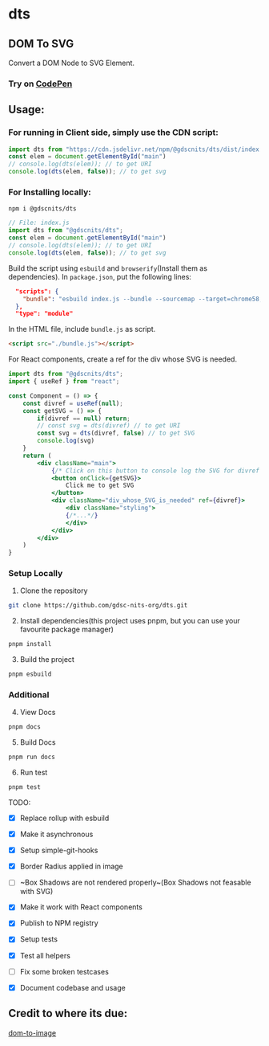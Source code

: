 # dts
## DOM To SVG

Convert a DOM Node to SVG Element.

### Try on [CodePen](https://codepen.io/jdeepd/pen/BaPXRev)

## Usage:

### For running in Client side, simply use the CDN script:
```js
import dts from "https://cdn.jsdelivr.net/npm/@gdscnits/dts/dist/index.min.js";
const elem = document.getElementById("main")
// console.log(dts(elem)); // to get URI
console.log(dts(elem, false)); // to get svg
```

### For Installing locally:

```console
npm i @gdscnits/dts
```

```js
// File: index.js
import dts from "@gdscnits/dts";
const elem = document.getElementById("main")
// console.log(dts(elem)); // to get URI
console.log(dts(elem, false)); // to get svg
```

Build the script using `esbuild` and `browserify`(Install them as dependencies). In `package.json`,
put the following lines:

```json
  "scripts": {
    "bundle": "esbuild index.js --bundle --sourcemap --target=chrome58,firefox57,safari11,edge16 --outfile=bundle.js"
  },
  "type": "module"
```

In the HTML file, include `bundle.js` as script.
```html
<script src="./bundle.js"></script>
```


For React components, create a ref for the div whose SVG is needed.
```jsx
import dts from "@gdscnits/dts";
import { useRef } from "react";

const Component = () => {
    const divref = useRef(null);
    const getSVG = () => {
        if(divref == null) return;
        // const svg = dts(divref) // to get URI
        const svg = dts(divref, false) // to get SVG
        console.log(svg)
    }
    return (
        <div className="main">
            {/* Click on this button to console log the SVG for divref */}
            <button onClick={getSVG}>
                Click me to get SVG
            </button>
            <div className="div_whose_SVG_is_needed" ref={divref}>
                <div className="styling">
                {/*...*/}
                </div>
            </div>
        </div>
    )
}

```

### Setup Locally
1. Clone the repository
```sh
git clone https://github.com/gdsc-nits-org/dts.git
```
2. Install dependencies(this project uses pnpm, but you can use your favourite package manager)
```sh
pnpm install
```
3. Build the project
```sh
pnpm esbuild
```

### Additional
4. View Docs
```sh
pnpm docs
```

5. Build Docs
```sh
pnpm run docs
```

6. Run test
```sh
pnpm test
```

TODO:

- [x] Replace rollup with esbuild
- [x] Make it asynchronous
- [x] Setup simple-git-hooks
- [x] Border Radius applied in image
- [ ] ~Box Shadows are not rendered properly~(Box Shadows not feasable with SVG)
- [x] Make it work with React components
- [x] Publish to NPM registry
- [x] Setup tests
- [x] Test all helpers
- [ ] Fix some broken testcases
- [x] Document codebase and usage


## Credit to where its due:
[dom-to-image](https://github.com/tsayen/dom-to-image)
